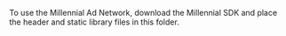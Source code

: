 To use the Millennial Ad Network, download the Millennial SDK and place the header and static library files in this folder.